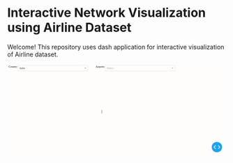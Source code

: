 # Interactive Network Visualization using Airline Dataset

Welcome! This repository uses dash application for interactive visualization of Airline dataset.

![Alt Text](https://github.com/aniket-ak/plotly-dash/blob/a32f481c22a270395c885c0b6362be2ea5275a5b/blr.gif)
